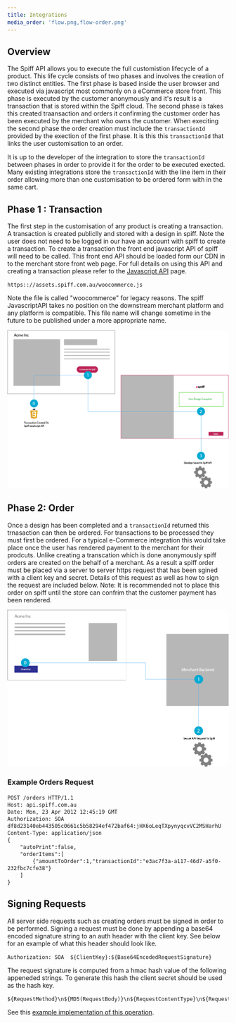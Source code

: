 ```yaml
---
title: Integrations
media_order: 'flow.png,flow-order.png'
---
```


## Overview
The Spiff API allows you to execute the full customistion lifecycle of a product. This life cycle consists of two phases and involves the creation of two distinct entities. The first phase is based inside the user browser and executed via javascript most commonly on a eCommerce store front. This phase is executed by the customer anonymously and it's result is a transaction that is stored within the Spiff cloud.  The second phase is takes this created traansaction and orders it confirming the customer order has been executed by the merchant who owns the customer. When execiting the second phase the order creation must include the `transactionId` provided by the exection of the first phase. It is this this `transactionId` that links the user customisation to an order.

It is up to the developer of the integration to store the `transactionId` between phases in order to provide it for the order to be executed exected. Many existing integrations store the `transactionId` with the line item in their order allowing more than one customisation to be ordered form with in the same cart.

## Phase 1 : Transaction
The first step in the customisation of any product is creating a transaction. A transaction is created publiclly and stored with a design in spiff. Note the user does not need to be logged in our have an account with spiff to create a transaction. To create a transaction the front end javascript API of spiff will need to be called. This front end API should be loaded form our CDN in to the merchant store front web page. For full details on using this API and creating a transaction please refer to the [Javascript API](/developer) page.

```
https:://assets.spiff.com.au/woocommerce.js
```
Note the file is called "woocommerce" for legacy reasons. The spiff JavascriptAPI takes no position on the downstream merchant platform and any platform is compatible. This file name will change sometime in the future to be published under a more appropriate name.

![](flow.png)

## Phase 2: Order
Once a design has been completed and a `transactionId` returned this trnasaction can then be ordered.  For transactions to be processed they must first be ordered. For a typical e-Commerce integration this would take place once the user has rendered payment to the merchant for their prodcuts. Unlike creating a transcation which is done anonymously spiff orders are created on the behalf of a merchant. As a result a spiff order must be placed via a server to server https request that has been sgined with a client key and secret. Details of this request as well as how to sign the request are included below.  Note: It is recommended not to place this order on spiff until the store can confrim that the customer payment has been rendered.

![](flow-order.png)

### Example Orders Request
```
POST /orders HTTP/1.1
Host: api.spiff.com.au
Date: Mon, 23 Apr 2012 12:45:19 GMT
Authorization: SOA df8d23140eb443505c0661c5b58294ef472baf64:jHX6oLeqTXpynyqcvVC2MSHarhU
Content-Type: application/json
{
    "autoPrint":false,
    "orderItems":[
        {"amountToOrder":1,"transactionId":"e3ac7f3a-a117-46d7-a5f0-232fbc7cfe38"}
    ]
}
```

## Signing Requests
All server side requests such as creating orders must be signed in order to be performed. Signing a request must be done by appending a base64 encoded signature string to an auth header with the client key. See below for an example of what this header should look like.

```
Authorization: SOA  ${ClientKey}:${Base64EncodedRequestSignature}
```

The request signature is computed from a hmac hash value of the following appeneded strings. To generate this hash the client secret should be used as the hash key.

```
${RequestMethod}\n${MD5(RequestBody)}\n${RequestContentType}\n${RequestDate}\n${RequestPath}
```

See this [example implementation of this operation](https://github.com/spiffdev/DeveloperPortal/blob/master/clients/php/woocommerce/spiff-connect/spiff-connect.php).